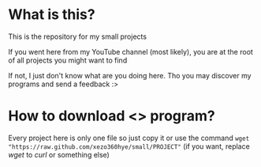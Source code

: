 # What is this?
This is the repository for my small projects

If you went here from my YouTube channel (most likely), you are at the root of all projects you might want to find

If not, I just don't know what are you doing here. Tho you may discover my programs and send a feedback :>

# How to download <> program?

Every project here is only one file so just copy it or use the command `wget "https://raw.github.com/xezo360hye/small/PROJECT"` (if you want, replace *wget* to *curl* or something else)

